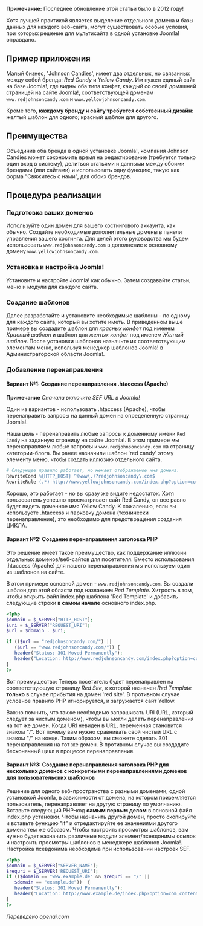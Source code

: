 <!-- Filename: Multiple_Domains_and_Web_Sites_in_a_single_Joomla!_installation / Display title: Несколько доменов и веб-сайтов в одной установке Joomla! -->

**Примечание:** Последнее обновление этой статьи было в 2012 году!

Хотя лучшей практикой является выделение отдельного домена и базы данных для каждого веб-сайта, могут существовать особые условия, при которых решение для мультисайта в одной установке Joomla! оправдано.

## Пример приложения

Малый бизнес, 'Johnson Candies', имеет два отдельных, но связанных между собой бренда: *Red Candy* и *Yellow Candy*. Им нужен единый сайт на базе Joomla!, где видны оба типа конфет, каждый со своей домашней страницей на сайте Joomla!, соответствующей доменам `www.redjohnsoncandy.com` и `www.yellowjohnsoncandy.com`.

Кроме того, **каждому бренду и сайту требуется собственный дизайн**: желтый шаблон для одного; красный шаблон для другого.

## Преимущества

Объединив оба бренда в одной установке Joomla!, компания Johnson Candies может сэкономить время на редактирование (требуется только один вход в систему), делиться статьями и данными между обоими брендами (или сайтами) и использовать одну функцию, такую как форма "Свяжитесь с нами", для обоих брендов.

## Процедура реализации

### Подготовка ваших доменов

Используйте один домен для вашего хостингового аккаунта, как обычно. Создайте необходимые дополнительные домены в панели управления вашего хостинга. Для целей этого руководства мы будем использовать `www.redjohnsoncandy.com` в дополнение к основному домену `www.yellowjohnsoncandy.com`.

### Установка и настройка Joomla!

Установите и настройте Joomla! как обычно. Затем создавайте статьи, меню и модули для каждого сайта.

### Создание шаблонов

Далее разработайте и установите необходимые шаблоны - по одному для каждого сайта, который вы хотите иметь. В приведенном выше примере вы создадите шаблон для *красных конфет* под именем *Красный шаблон* и шаблон для *желтых конфет* под именем *Желтый шаблон*. После установки шаблонов назначьте их соответствующим элементам меню, используя менеджер шаблонов Joomla! в Администраторской области Joomla!.

### Добавление перенаправления

#### Вариант №1: Создание перенаправления .htaccess (Apache)

**Примечание** *Сначала включите SEF URL в Joomla!*

Один из вариантов - использовать .htaccess (Apache), чтобы перенаправить запросы на данный домен на определенную страницу Joomla!.

Наша цель - перенаправить любые запросы к доменному имени `Red Candy` на заданную страницу на сайте Joomla!. В этом примере мы перенаправляем любые запросы к `www.redjohnsoncandy.com` на страницу категории-блога. Вы ранее назначили шаблон 'red candy' этому элементу меню, чтобы создать иллюзию отдельного сайта.
```apache
# Следующее правило работает, но меняет отображаемое имя домена.
RewriteCond %{HTTP_HOST} ^(www\.)?redjohnsoncandy\.com$
RewriteRule (.*) http://www.yellowjohnsoncandy.com/index.php?option=com_content&view=category&layout=blog&id=3&Itemid=12 [R=301,L]
```
Хорошо, это работает - но вы сразу же видите недостаток. Хотя пользователь успешно просматривает сайт Red Candy, он все равно будет видеть доменное имя Yellow Candy. К сожалению, если вы используете .htaccess и парковку домена (технически перенаправление), это необходимо для предотвращения создания ЦИКЛА.

#### Вариант №2: Создание перенаправления заголовка PHP

Это решение имеет такое преимущество, как поддержание иллюзии отдельных доменов/веб-сайтов для посетителя. Вместо использования .htaccess (Apache) для нашего перенаправления мы используем один из шаблонов на сайте.

В этом примере основной домен - `www.redjohnsoncandy.com`. Вы создали шаблон для этой области под названием *Red Template*. Хитрость в том, чтобы открыть файл index.php шаблона 'Red Template' и добавить следующие строки **в самом начале** основного index.php.

```php
<?php
$domain = $_SERVER["HTTP_HOST"];
$uri = $_SERVER["REQUEST_URI"];
$url = $domain . $uri;

if (($url == "redjohnsoncandy.com/") ||
   ($url == "www.redjohnsoncandy.com/")) {
   header("Status: 301 Moved Permanently");
   header("Location: http://www.redjohnsoncandy.com/index.php?option=com_content&view=category&layout=blog&id=3&Itemid=12");
}
?>
```

Вот преимущество: Теперь посетитель будет перенаправлен на соответствующую страницу *Red Site*, к которой назначен *Red Template* **только** в случае прибытия на домен 'red site'. В противном случае условное правило PHP игнорируется, и загружается сайт Yellow.

Важно помнить, что также необходимо запрашивать URI (URL, который следует за чистым доменом), чтобы вы могли делать перенаправления на тот же домен. Когда URI невиден в URL, переменная становится знаком "/". Вот почему вам нужно сравнивать свой чистый URL с знаком "/" на конце. Таким образом, вы сможете сделать 301 перенаправления на тот же домен. В противном случае вы создадите бесконечный цикл в процессе перенаправления.

#### Вариант №3: Создание перенаправления заголовка PHP для нескольких доменов с конкретными перенаправлениями доменов для пользовательских шаблонов

Решение для одного веб-пространства с разными доменами, одной установкой Joomla, в зависимости от домена, на котором приземляется пользователь, перенаправляет на другую страницу по умолчанию. Вставьте следующий PHP-код **самым первым делом** в основной файл index.php установки. Чтобы назначить другой домен, просто скопируйте и вставьте функцию "if" и отредактируйте ее значениями другого домена тем же образом. Чтобы настроить просмотры шаблонов, вам нужно будет назначить различные модули элемент/псевдонимы ссылок и настроить просмотры шаблонов в менеджере шаблонов Joomla!. Настройка псевдонима необходима при использовании настроек SEF.

```php
<?php
$domain = $_SERVER["SERVER_NAME"];
$requri = $_SERVER['REQUEST_URI'];
if (($domain == "www.example.de" && $requri == "/" ||
   $domain == "example.de"))  {
   header("Status: 301 Moved Permanently");
   header("Location: http://www.example.de/index.php?option=com_content&view=article&id=6");
}
?>
```
*Переведено openai.com*

